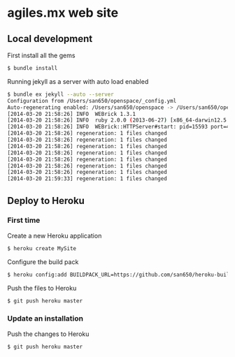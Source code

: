 # agiles.mx web site

## Local development

First install all the gems

```sh
$ bundle install
```

Running jekyll as a server with auto load enabled

```sh
$ bundle ex jekyll --auto --server
Configuration from /Users/san650/openspace/_config.yml
Auto-regenerating enabled: /Users/san650/openspace -> /Users/san650/openspace/_site
[2014-03-20 21:58:26] INFO  WEBrick 1.3.1
[2014-03-20 21:58:26] INFO  ruby 2.0.0 (2013-06-27) [x86_64-darwin12.5.0]
[2014-03-20 21:58:26] INFO  WEBrick::HTTPServer#start: pid=15593 port=4000
[2014-03-20 21:58:26] regeneration: 1 files changed
[2014-03-20 21:58:26] regeneration: 1 files changed
[2014-03-20 21:58:26] regeneration: 1 files changed
[2014-03-20 21:58:26] regeneration: 1 files changed
[2014-03-20 21:58:26] regeneration: 1 files changed
[2014-03-20 21:58:26] regeneration: 1 files changed
[2014-03-20 21:58:26] regeneration: 1 files changed
[2014-03-20 21:59:33] regeneration: 1 files changed
```

## Deploy to Heroku

### First time

Create a new Heroku application

```sh
$ heroku create MySite
```

Configure the build pack

```sh
$ heroku config:add BUILDPACK_URL=https://github.com/san650/heroku-buildpack-ruby
```

Push the files to Heroku

```sh
$ git push heroku master
```

### Update an installation

Push the changes to Heroku

```sh
$ git push heroku master
```
